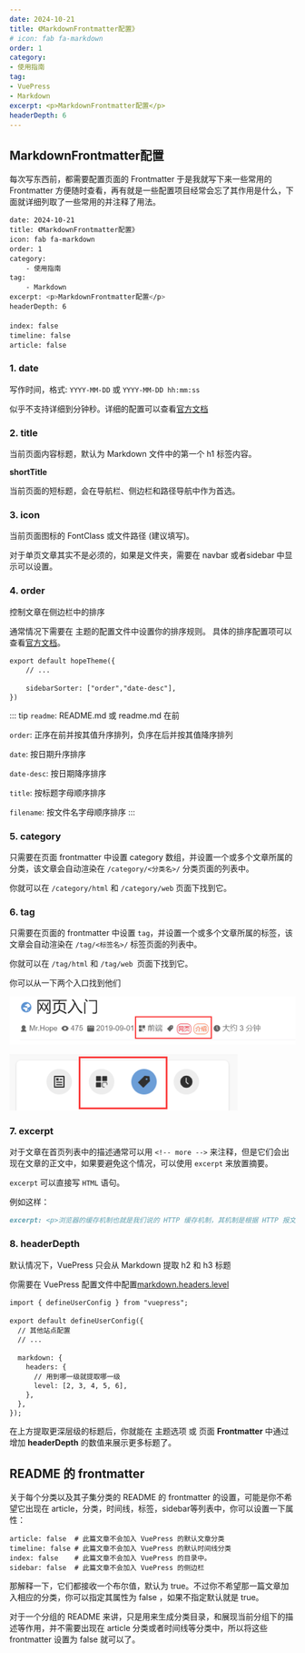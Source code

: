 ```yaml
---
date: 2024-10-21
title: 《MarkdownFrontmatter配置》
# icon: fab fa-markdown
order: 1
category:
- 使用指南
tag:
- VuePress
- Markdown
excerpt: <p>MarkdownFrontmatter配置</p>
headerDepth: 6
---
```


## MarkdownFrontmatter配置
每次写东西前，都需要配置页面的 Frontmatter 于是我就写下来一些常用的 Frontmatter 方便随时查看，再有就是一些配置项目经常会忘了其作用是什么，下面就详细列取了一些常用的并注释了用法。
```bash
date: 2024-10-21
title: 《MarkdownFrontmatter配置》
icon: fab fa-markdown
order: 1
category:
    - 使用指南
tag:
    - Markdown
excerpt: <p>MarkdownFrontmatter配置</p>
headerDepth: 6

index: false
timeline: false
article: false
```

### 1. date
写作时间，格式: `YYYY-MM-DD` 或 `YYYY-MM-DD hh:mm:ss`

似乎不支持详细到分钟秒。详细的配置可以查看[官方文档](https://theme-hope.vuejs.press/zh/guide/feature/page-info.html#%E5%86%99%E4%BD%9C%E6%97%A5%E6%9C%9F)

### 2. title
当前页面内容标题，默认为 Markdown 文件中的第一个 h1 标签内容。

**shortTitle**

当前页面的短标题，会在导航栏、侧边栏和路径导航中作为首选。

### 3. icon
当前页面图标的 FontClass 或文件路径 (建议填写)。

对于单页文章其实不是必须的，如果是文件夹，需要在 navbar 或者sidebar 中显示可以设置。

### 4. order
控制文章在侧边栏中的排序

通常情况下需要在 主题的配置文件中设置你的排序规则。
具体的排序配置项可以查看[官方文档](https://theme-hope.vuejs.press/zh/guide/layout/sidebar.html#%E8%BF%9B%E9%98%B6%E6%8E%A7%E5%88%B6)。
```ts{4}
export default hopeTheme({
    // ...

    sidebarSorter: ["order","date-desc"],
})
```
::: tip
`readme`: README.md 或 readme.md 在前

`order`: 正序在前并按其值升序排列，负序在后并按其值降序排列

`date`: 按日期升序排序

`date-desc`: 按日期降序排序

`title`: 按标题字母顺序排序

`filename`: 按文件名字母顺序排序
:::

### 5. category
只需要在页面 frontmatter 中设置 category 数组，并设置一个或多个文章所属的分类，该文章会自动渲染在 `/category/<分类名>/` 分类页面的列表中。

你就可以在 `/category/html` 和 `/category/web` 页面下找到它。
### 6. tag
只需要在页面的 frontmatter 中设置 `tag`，并设置一个或多个文章所属的标签，该文章会自动渲染在 `/tag/<标签名>/` 标签页面的列表中。

你就可以在 `/tag/html` 和 `/tag/web `页面下找到它。

你可以从一下两个入口找到他们

![category/tag](./images/image.png)

![category/tag](./images/images1.png)

### 7. excerpt
对于文章在首页列表中的描述通常可以用 `<!-- more -->` 来注释，但是它们会出现在文章的正文中，如果要避免这个情况，可以使用 `excerpt` 来放置摘要。

`excerpt`  可以直接写 `HTML` 语句。

例如这样：
```md
excerpt: <p>浏览器的缓存机制也就是我们说的 HTTP 缓存机制，其机制是根据 HTTP 报文的缓存标识进行的。 </p><p>在前端开发中，我们追求性能和用户体验。对于一个网站，查看性能最简单的方式就是打开网站的速度。 </p>
```
### 8. headerDepth
默认情况下，VuePress 只会从 Markdown 提取 h2 和 h3 标题

你需要在 VuePress 配置文件中配置[markdown.headers.level](https://vuejs.press/zh/reference/config.html#markdown-frontmatter)
```ts{7-12} title=".vuepress/config.ts"
import { defineUserConfig } from "vuepress";

export default defineUserConfig({
  // 其他站点配置
  // ...

  markdown: {
    headers: {
      // 用到哪一级就提取哪一级
      level: [2, 3, 4, 5, 6],
    },
  },
});
```
在上方提取更深层级的标题后，你就能在 主题选项 或 页面 **Frontmatter** 中通过增加 **headerDepth** 的数值来展示更多标题了。

## README 的 frontmatter
关于每个分类以及其子集分类的 README 的 frontmatter 的设置，可能是你不希望它出现在 article，分类，时间线，标签，sidebar等列表中，你可以设置一下属性：
```shell
article: false  # 此篇文章不会加入 VuePress 的默认文章分类
timeline: false # 此篇文章不会加入 VuePress 的默认时间线分类
index: false    # 此篇文章不会加入 VuePress 的目录中。
sidebar: false  # 此篇文章不会加入 VuePress 的侧边栏
```

那解释一下，它们都接收一个布尔值，默认为 true。不过你不希望那一篇文章加入相应的分类，你可以指定其属性为 false ，如果不指定默认就是 true。

对于一个分组的 README 来讲，只是用来生成分类目录，和展现当前分组下的描述等作用，并不需要出现在 article 分类或者时间线等分类中，所以将这些 frontmatter 设置为 false 就可以了。
